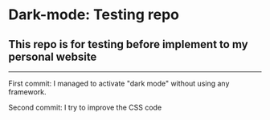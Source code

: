 # Dark-mode: Testing repo

## This repo is for testing before implement to my personal website
---

First commit: I managed to activate "dark mode" without using any framework.

Second commit:  I try to improve the CSS code